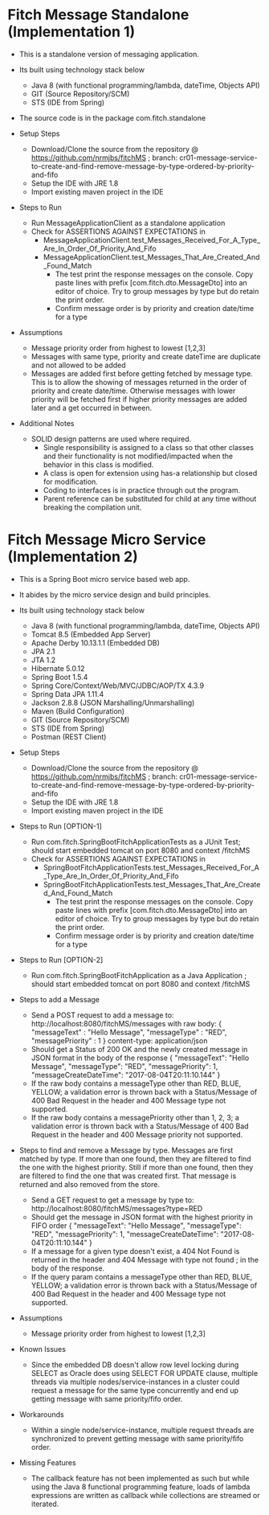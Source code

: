 # Fitch Message Standalone (Implementation 1)

- This is a standalone version of messaging application.

- Its built using technology stack below
	* Java 8 (with functional programming/lambda, dateTime, Objects API)
	* GIT (Source Repository/SCM)
	* STS (IDE from Spring)

- The source code is in the package com.fitch.standalone

- Setup Steps
	* Download/Clone the source from the repository @ https://github.com/nrmjbs/fitchMS ; branch: 		cr01-message-service-to-create-and-find-remove-message-by-type-ordered-by-priority-and-fifo
	* Setup the IDE with JRE 1.8
	* Import existing maven project in the IDE


- Steps to Run
	* Run MessageApplicationClient as a standalone application
	* Check for ASSERTIONS AGAINST EXPECTATIONS in 
		* MessageApplicationClient.test_Messages_Received_For_A_Type_Are_In_Order_Of_Priority_And_Fifo
		* MessageApplicationClient.test_Messages_That_Are_Created_And_Found_Match
			* The test print the response messages on the console. Copy paste lines with prefix 				[com.fitch.dto.MessageDto] into an editor of choice. Try to group messages by type but do retain the 				print order.
			* Confirm message order is by priority and creation date/time for a type

- Assumptions
	* Message priority order from highest to lowest [1,2,3]
	* Messages with same type, priority and create dateTime are duplicate and not allowed to be added
	* Messages are added first before getting fetched by message type. This is to allow the showing of messages returned in the
		order of priority and create date/time. Otherwise messages with lower priority will be fetched first if higher priority 		messages are added later and a get occurred in between.


- Additional Notes
	* SOLID design patterns are used where required.
		* Single responsibility is assigned to a class so that other classes and their functionality is not modified/impacted when the behavior in this class is modified.
		* A class is open for extension using has-a relationship but closed for modification.
		* Coding to interfaces is in practice through out the program.
		* Parent reference can be substituted for child at any time without breaking the compilation unit.


# Fitch Message Micro Service (Implementation 2)

- This is a Spring Boot micro service based web app.

- It abides by the micro service design and build principles.

- Its built using technology stack below
	* Java 8 (with functional programming/lambda, dateTime, Objects API)
	* Tomcat 8.5 (Embedded App Server)
	* Apache Derby 10.13.1.1 (Embedded DB)
	* JPA 2.1
	* JTA 1.2
	* Hibernate 5.0.12
	* Spring Boot 1.5.4
	* Spring Core/Context/Web/MVC/JDBC/AOP/TX 4.3.9
	* Spring Data JPA 1.11.4
	* Jackson 2.8.8 (JSON Marshalling/Unmarshalling)
	* Maven (Build Configuration)
	* GIT (Source Repository/SCM)
	* STS (IDE from Spring)
	* Postman (REST Client)


- Setup Steps
	* Download/Clone the source from the repository @ https://github.com/nrmjbs/fitchMS ; branch: 		cr01-message-service-to-create-and-find-remove-message-by-type-ordered-by-priority-and-fifo
	* Setup the IDE with JRE 1.8
	* Import existing maven project in the IDE


- Steps to Run [OPTION-1]
	* Run com.fitch.SpringBootFitchApplicationTests as a JUnit Test; should start embedded tomcat on port 8080 and context /fitchMS
	* Check for ASSERTIONS AGAINST EXPECTATIONS in 
		* SpringBootFitchApplicationTests.test_Messages_Received_For_A_Type_Are_In_Order_Of_Priority_And_Fifo
		* SpringBootFitchApplicationTests.test_Messages_That_Are_Created_And_Found_Match
			* The test print the response messages on the console. Copy paste lines with prefix 				[com.fitch.dto.MessageDto] into an editor of choice. Try to group messages by type but do 				retain the print order.
			* Confirm message order is by priority and creation date/time for a type


- Steps to Run [OPTION-2]
	* Run com.fitch.SpringBootFitchApplication as a Java Application ; should start embedded tomcat on port 		8080 and context /fitchMS


- Steps to add a Message
	* Send a POST request to add a message 
		to: http://localhost:8080/fitchMS/messages 
		with raw body:
			{
				"messageText" : "Hello Message",
		  		"messageType" : "RED", 
		  		"messagePriority" : 1
			}
		content-type: application/json	
	* Should get a Status of 200 OK and the newly created message in JSON format in the body of the response
		{
			"messageText": "Hello Message",
			"messageType": "RED",
			"messagePriority": 1,
			"messageCreateDateTime": "2017-08-04T20:11:10.144"
		}
	* If the raw body contains a messageType other than RED, BLUE, YELLOW; a validation error is 		thrown back with a 		Status/Message of 400 Bad Request in the header and 400 Message type 		<messageType> not supported.
	* If the raw body contains a messagePriority other than 1, 2, 3; a validation error is thrown back 		with a Status/Message of 400 Bad Request in the header and 400 Message priority 		<messagePriority> not supported.


- Steps to find and remove a Message by type. Messages are first matched by type. If more than one 	found, then they are filtered to 	find the one with the highest priority. Still if more than one found, then they are filtered to find the one that was created 	first. 	That message is returned and also removed from the store.
	* Send a GET request to get a message by type
		to: http://localhost:8080/fitchMS/messages?type=RED
	* Should get the message in JSON format with the highest priority in FIFO order
		{
			"messageText": "Hello Message",
			"messageType": "RED",
			"messagePriority": 1,
			"messageCreateDateTime": "2017-08-04T20:11:10.144"
		}
	* If a message for a given type doesn't exist, a 404 Not Found is returned in the header and 404 Message with type <type> not found 		; in the body of the response.
	* If the query param contains a messageType other than RED, BLUE, YELLOW; a validation error is thrown back with a 		Status/Message of 400 Bad Request in the header and 400 Message type <messageType> not supported.


- Assumptions
	* Message priority order from highest to lowest [1,2,3]


- Known Issues
	* Since the embedded DB doesn't allow row level locking during SELECT as Oracle does using SELECT FOR UPDATE clause, multiple 		threads via multiple nodes/service-instances in a cluster could request a message for the same type concurrently and end up 		getting message with same priority/fifo order. 

- Workarounds
	* Within a single node/service-instance, multiple request threads are synchronized to prevent getting message with same 		priority/fifo order.


- Missing Features
	* The callback feature has not been implemented as such but while using the Java 8 functional programming feature, loads
		of lambda expressions are written as callback while collections are streamed or iterated.

